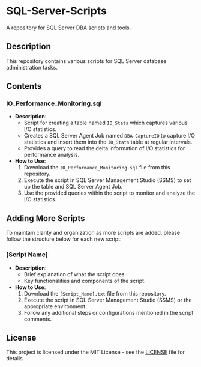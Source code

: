 # SQL-Server-Scripts

A repository for SQL Server DBA scripts and tools.

## Description

This repository contains various scripts for SQL Server database administration tasks.

## Contents

### IO_Performance_Monitoring.sql
- **Description**: 
  - Script for creating a table named `IO_Stats` which captures various I/O statistics.
  - Creates a SQL Server Agent Job named `DBA-CaptureIO` to capture I/O statistics and insert them into the `IO_Stats` table at regular intervals.
  - Provides a query to read the delta information of I/O statistics for performance analysis.
- **How to Use**:
  1. Download the `IO_Performance_Monitoring.sql` file from this repository.
  2. Execute the script in SQL Server Management Studio (SSMS) to set up the table and SQL Server Agent Job.
  3. Use the provided queries within the script to monitor and analyze the I/O statistics.

## Adding More Scripts

To maintain clarity and organization as more scripts are added, please follow the structure below for each new script:

### [Script Name]
- **Description**:
  - Brief explanation of what the script does.
  - Key functionalities and components of the script.
- **How to Use**:
  1. Download the `[Script_Name].txt` file from this repository.
  2. Execute the script in SQL Server Management Studio (SSMS) or the appropriate environment.
  3. Follow any additional steps or configurations mentioned in the script comments.

## License

This project is licensed under the MIT License - see the [LICENSE](LICENSE) file for details.
